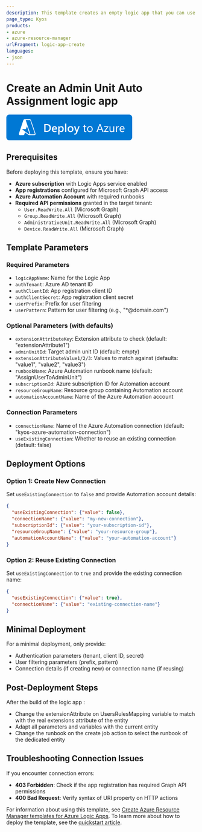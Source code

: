 ```yaml
---
description: This template creates an empty logic app that you can use to define workflows.
page_type: Kyos
products:
- azure
- azure-resource-manager
urlFragment: logic-app-create
languages:
- json
---
```

# Create an Admin Unit Auto Assignment logic app

[![Deploy To Azure](https://raw.githubusercontent.com/Azure/azure-quickstart-templates/master/1-CONTRIBUTION-GUIDE/images/deploytoazure.svg?sanitize=true)](https://portal.azure.com/#create/Microsoft.Template/uri/https%3A%2F%2Fraw.githubusercontent.com%2Fkyos-public%2Flogicapp-template%2Fmain%2Fkyos.logicapp%2Fadminunit.assignment%2FAssignResourcesToAU%2FAssignResourcesToAU.json)

## Prerequisites

Before deploying this template, ensure you have:

- **Azure subscription** with Logic Apps service enabled
- **App registrations** configured for Microsoft Graph API access
- **Azure Automation Account** with required runbooks
- **Required API permissions** granted in the target tenant:
  - `User.ReadWrite.All` (Microsoft Graph)
  - `Group.ReadWrite.All` (Microsoft Graph)
  - `AdministrativeUnit.ReadWrite.All` (Microsoft Graph)
  - `Device.ReadWrite.All` (Microsoft Graph)

## Template Parameters

### Required Parameters
- `logicAppName`: Name for the Logic App
- `authTenant`: Azure AD tenant ID
- `authClientId`: App registration client ID
- `authClientSecret`: App registration client secret
- `userPrefix`: Prefix for user filtering
- `userPattern`: Pattern for user filtering (e.g., "*@domain.com")

### Optional Parameters (with defaults)
- `extensionAttributeKey`: Extension attribute to check (default: "extensionAttribute1")
- `adminUnitId`: Target admin unit ID (default: empty)
- `extensionAttributeValue1/2/3`: Values to match against (defaults: "value1", "value2", "value3")
- `runbookName`: Azure Automation runbook name (default: "AssignUserToAdminUnit")
- `subscriptionId`: Azure subscription ID for Automation account
- `resourceGroupName`: Resource group containing Automation account
- `automationAccountName`: Name of the Azure Automation account

### Connection Parameters
- `connectionName`: Name of the Azure Automation connection (default: "kyos-azure-automation-connection")
- `useExistingConnection`: Whether to reuse an existing connection (default: false)

## Deployment Options

### Option 1: Create New Connection
Set `useExistingConnection` to `false` and provide Automation account details:
```json
{
  "useExistingConnection": {"value": false},
  "connectionName": {"value": "my-new-connection"},
  "subscriptionId": {"value": "your-subscription-id"},
  "resourceGroupName": {"value": "your-resource-group"},
  "automationAccountName": {"value": "your-automation-account"}
}
```

### Option 2: Reuse Existing Connection
Set `useExistingConnection` to `true` and provide the existing connection name:
```json
{
  "useExistingConnection": {"value": true},
  "connectionName": {"value": "existing-connection-name"}
}
```

## Minimal Deployment
For a minimal deployment, only provide:
- Authentication parameters (tenant, client ID, secret)
- User filtering parameters (prefix, pattern)
- Connection details (if creating new) or connection name (if reusing)


## Post-Deployment Steps

After the build of the logic app :
- Change the extensionAttribute on UsersRulesMapping variable to match with the real extensions attribute of the entity
- Adapt all parameters and variables with the current entity
- Change the runbook on the create job action to select the runbook of the dedicated entity


## Troubleshooting Connection Issues

If you encounter connection errors:

- **403 Forbidden**: Check if the app registration  has required Graph API permissions
- **400 Bad Request**: Verify syntax of URI property on HTTP actions

For information about using this template, see [Create Azure Resource Manager templates for Azure Logic Apps](https://learn.microsoft.com/azure/logic-apps/logic-apps-create-deploy-template). To learn more about how to deploy the template, see the [quickstart article](https://learn.microsoft.com/azure/logic-apps/quickstart-create-deploy-azure-resource-manager-template).
